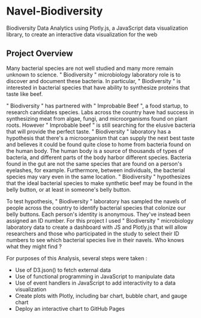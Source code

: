 # Navel-Biodiversity

Biodiversity Data Analytics using Plotly.js, a JavaScript data visualization library, to create an interactive data visualization for the web

## Project Overview

Many bacterial species are not well studied and many more remain unknown to science. " Biodiversity " microbiology laboratory role is to discover and document these bacteria. In particular, " Biodiversity " is interested in bacterial species that have ability to synthesize proteins that taste like beef.

" Biodiversity " has partnered with " Improbable Beef ", a food startup, to research candidates species. Labs across the country have had success in synthesizing meat from algae, fungi, and microorganisms found on plant roots. However " Improbable beef " is still searching for the elusive bacteria that will provide the perfect taste.
" Biodiversity " laboratory has a hypothesis that there's a microorganism that can supply the next best taste and believes it could be found quite close to home from bacteria found on the human body. The human body is a source of thousands of types of bacteria, and different parts of the body harbor different species. Bacteria found in the gut are not the same species that are found on a person's eyelashes, for example. Furthermore, between individuals, the bacterial species may vary even in the same location. " Biodiversity " hypothesizes that the ideal bacterial species to make synthetic beef may be found in the belly button, or at least in someone's belly button.

To test hypothesis, " Biodiversity " laboratory has sampled the navels of people across the country to identify bacterial species that colonize our belly buttons. Each person's identity is anonymous. They've instead been assigned an ID number. For this project I used " Biodiversity " microbiology laboratory data to create a dashboard with JS and Plotly.js that will allow researchers and those who participated in the study to select their ID numbers to see which bacterial species live in their navels. Who knows what they might find ?

For purposes of this Analysis, several steps were taken :

* Use of D3.json() to fetch external data
* Use of functional programming in JavaScript to manipulate data
* Use of event handlers in JavaScript to add interactivity to a data visualization
* Create plots with Plotly, including bar chart, bubble chart, and gauge chart
* Deploy an interactive chart to GitHub Pages
